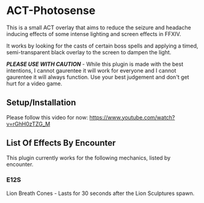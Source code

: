 # ACT-Photosense

This is a small ACT overlay that aims to reduce the seizure and headache inducing effects of some intense lighting and screen effects in FFXIV. 

It works by looking for the casts of certain boss spells and applying a timed, semi-transparent black overlay to the screen to dampen the light.

***PLEASE USE WITH CAUTION*** - While this plugin is made with the best intentions, I cannot gaurentee it will work for everyone and I cannot gaurentee it will always function.
Use your best judgement and don't get hurt for a video game.

## Setup/Installation

Please follow this video for now: https://www.youtube.com/watch?v=rGhH0zTZG_M

## List Of Effects By Encounter

This plugin currently works for the following mechanics, listed by encounter.

### E12S

Lion Breath Cones - Lasts for 30 seconds after the Lion Sculptures spawn.
